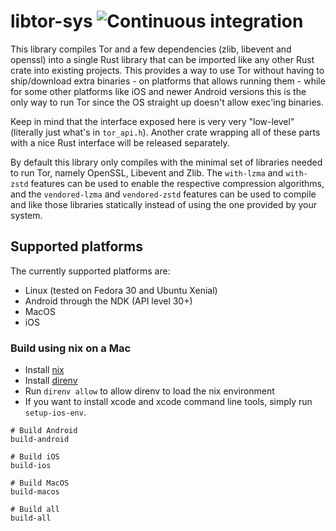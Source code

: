 # libtor-sys ![Continuous integration](https://github.com/MagicalBitcoin/libtor-sys/workflows/Continuous%20integration/badge.svg?branch=master)

This library compiles Tor and a few dependencies (zlib, libevent and openssl) into a single Rust library that can be imported like any other Rust crate into existing projects.
This provides a way to use Tor without having to ship/download extra binaries - on platforms that allows running them - while for some other platforms like
iOS and newer Android versions this is the only way to run Tor since the OS straight up doesn't allow exec'ing binaries.

Keep in mind that the interface exposed here is very very "low-level" (literally just what's in `tor_api.h`). Another crate wrapping all of these parts with a nice Rust interface will
be released separately.

By default this library only compiles with the minimal set of libraries needed to run Tor, namely OpenSSL, Libevent and Zlib. The `with-lzma` and `with-zstd` features can be used to enable the
respective compression algorithms, and the `vendored-lzma` and `vendored-zstd` features can be used to compile and like those libraries statically instead of using the one provided by your system.

## Supported platforms

The currently supported platforms are:

* Linux (tested on Fedora 30 and Ubuntu Xenial)
* Android through the NDK (API level 30+)
* MacOS
* iOS

### Build using nix on a Mac
- Install [nix](https://determinate.systems/nix-installer/)
- Install [direnv](https://direnv.net/)
- Run `direnv allow` to allow direnv to load the nix environment
- If you want to install xcode and xcode command line tools, simply run `setup-ios-env`.


```
# Build Android
build-android

# Build iOS
build-ios

# Build MacOS
build-macos

# Build all
build-all
```
